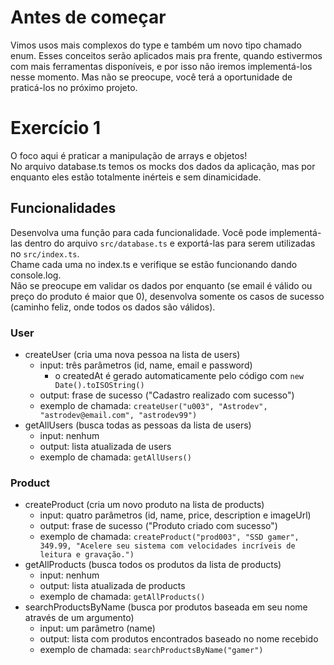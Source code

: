 # Antes de começar
Vimos usos mais complexos do type e também um novo tipo chamado enum.
Esses conceitos serão aplicados mais pra frente, quando estivermos com mais ferramentas disponíveis, e por isso não iremos implementá-los nesse momento. Mas não se preocupe, você terá a oportunidade de praticá-los no próximo projeto.

# Exercício 1
O foco aqui é praticar a manipulação de arrays e objetos!<br>
No arquivo database.ts temos os mocks dos dados da aplicação, mas por enquanto eles estão totalmente inérteis e sem dinamicidade.<br>

## Funcionalidades
Desenvolva uma função para cada funcionalidade.
Você pode implementá-las dentro do arquivo ```src/database.ts``` e exportá-las para serem utilizadas no ```src/index.ts```.<br>
Chame cada uma no index.ts e verifique se estão funcionando dando console.log.<br>
Não se preocupe em validar os dados por enquanto (se email é válido ou preço do produto é maior que 0), desenvolva somente os casos de sucesso (caminho feliz, onde todos os dados são válidos).

### User
- createUser (cria uma nova pessoa na lista de users)
    - input: três parâmetros (id, name, email e password)
        - o createdAt é gerado automaticamente pelo código com ```new Date().toISOString()```
    - output: frase de sucesso ("Cadastro realizado com sucesso")
    - exemplo de chamada:
        ```createUser("u003", "Astrodev", "astrodev@email.com", "astrodev99")```
- getAllUsers (busca todas as pessoas da lista de users)
    - input: nenhum
    - output: lista atualizada de users
    - exemplo de chamada:
        ```getAllUsers()```

### Product
- createProduct (cria um novo produto na lista de products)
    - input: quatro parâmetros (id, name, price, description e imageUrl)
    - output: frase de sucesso ("Produto criado com sucesso")
    - exemplo de chamada:
        ```createProduct("prod003", "SSD gamer", 349.99, "Acelere seu sistema com velocidades incríveis de leitura e gravação.")```
- getAllProducts (busca todos os produtos da lista de products)
    - input: nenhum
    - output: lista atualizada de products
    - exemplo de chamada:
        ```getAllProducts()```
- searchProductsByName (busca por produtos baseada em seu nome através de um argumento)
    - input: um parâmetro (name)
    - output: lista com produtos encontrados baseado no nome recebido
    - exemplo de chamada:
        ```searchProductsByName("gamer")```
